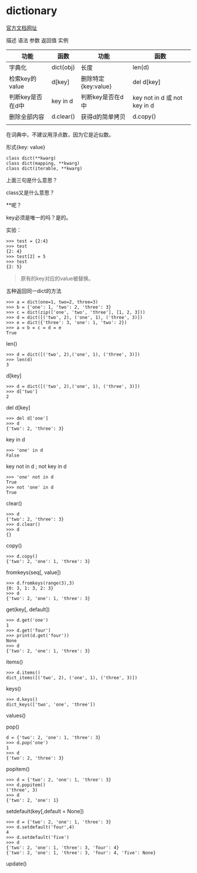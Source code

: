 # dictionary

[官方文档网址](https://docs.python.org/3/library/stdtypes.html#mapping-types-dict)


描述
语法
参数
返回值
实例




功能|函数|功能|函数
-----|----|----|----
字典化|dict(obj)|长度|len(d)
检索key的value|d[key]|删除特定{key:value}|del d[key]
判断key是否在d中|key in d|判断key是否在d中|key not in d 或 not key in d
删除全部内容|d.clear()|获得d的简单拷贝|d.copy()
|||


在词典中，不建议用浮点数，因为它是近似数。

形式{key: value}

```
class dict(**kwarg)
class dict(mapping, **kwarg)
class dict(iterable, **kwarg)
```
上面三句是什么意思？

class又是什么意思？

**呢？


key必须是唯一的吗？是的。

实验：

```
>>> test = {2:4}
>>> test
{2: 4}
>>> test[2] = 5
>>> test
{2: 5}
```
> 原有的key对应的value被替换。

五种返回同一dict的方法

```
>>> a = dict(one=1, two=2, three=3)
>>> b = {'one': 1, 'two': 2, 'three': 3}
>>> c = dict(zip(['one', 'two', 'three'], [1, 2, 3]))
>>> d = dict([('two', 2), ('one', 1), ('three', 3)])
>>> e = dict({'three': 3, 'one': 1, 'two': 2})
>>> a = b = c = d = e
True
```
len()

```
>>> d = dict([('two', 2),('one', 1), ('three', 3)])
>>> len(d)
3
```
d[key]

```
>>> d = dict([('two', 2),('one', 1), ('three', 3)])
>>> d['two']
2
```

del d[key]

```
>>> del d['one']
>>> d
{'two': 2, 'three': 3}
```
key in d

```
>>> 'one' in d
False
```

key not in d ; not key in d

```
>>> 'one' not in d
True
>>> not 'one' in d
True
```

clear()

```
>>> d
{'two': 2, 'three': 3}
>>> d.clear()
>>> d
{}
```
copy()

```
>>> d.copy()
{'two': 2, 'one': 1, 'three': 3}
```

fromkeys(seq[, value])

```
>>> d.fromkeys(range(3),3)
{0: 3, 1: 3, 2: 3}
>>> d
{'two': 2, 'one': 1, 'three': 3}
```
get(key[, default])

```
>>> d.get('one')
1
>>> d.get('four')
>>> print(d.get('four'))
None
>>> d
{'two': 2, 'one': 1, 'three': 3}
```

items()

```
>>> d.items()
dict_items([('two', 2), ('one', 1), ('three', 3)])
```

keys()

```
>>> d.keys()
dict_keys(['two', 'one', 'three'])
```

values()




pop()

```
d = {'two': 2, 'one': 1, 'three': 3}
>>> d.pop('one')
1
>>> d
{'two': 2, 'three': 3}
```

popitem()

```
>>> d = {'two': 2, 'one': 1, 'three': 3}
>>> d.popitem()
('three', 3)
>>> d
{'two': 2, 'one': 1}
```

setdefault(key[,default = None])

```
>>> d = {'two': 2, 'one': 1, 'three': 3}
>>> d.setdefault('four',4)
4
>>> d.setdefault('five')
>>> d
{'two': 2, 'one': 1, 'three': 3, 'four': 4}
{'two': 2, 'one': 1, 'three': 3, 'four': 4, 'five': None}
```

update()

```

```